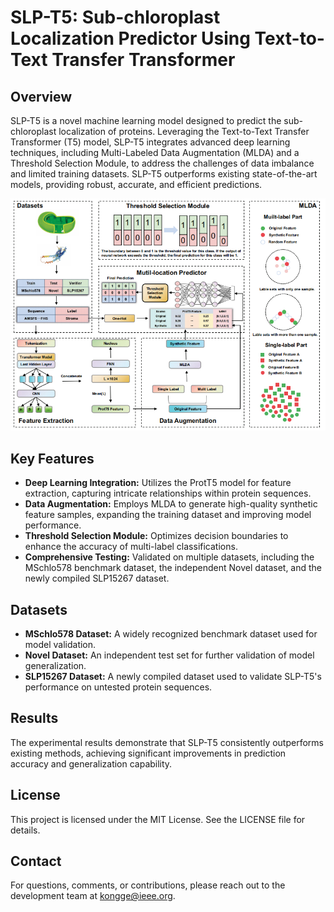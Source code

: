 # SLP-T5: Sub-chloroplast Localization Predictor Using Text-to-Text Transfer Transformer

## Overview

SLP-T5 is a novel machine learning model designed to predict the sub-chloroplast localization of proteins. Leveraging the Text-to-Text Transfer Transformer (T5) model, SLP-T5 integrates advanced deep learning techniques, including Multi-Labeled Data Augmentation (MLDA) and a Threshold Selection Module, to address the challenges of data imbalance and limited training datasets. SLP-T5 outperforms existing state-of-the-art models, providing robust, accurate, and efficient predictions.

![SLP-T5](images/overall_flow.jpg)

## Key Features

- **Deep Learning Integration:** Utilizes the ProtT5 model for feature extraction, capturing intricate relationships within protein sequences.
- **Data Augmentation:** Employs MLDA to generate high-quality synthetic feature samples, expanding the training dataset and improving model performance.
- **Threshold Selection Module:** Optimizes decision boundaries to enhance the accuracy of multi-label classifications.
- **Comprehensive Testing:** Validated on multiple datasets, including the MSchlo578 benchmark dataset, the independent Novel dataset, and the newly compiled SLP15267 dataset.

## Datasets
- **MSchlo578 Dataset:** A widely recognized benchmark dataset used for model validation.
- **Novel Dataset:** An independent test set for further validation of model generalization.
- **SLP15267 Dataset:** A newly compiled dataset used to validate SLP-T5's performance on untested protein sequences.

## Results
The experimental results demonstrate that SLP-T5 consistently outperforms existing methods, achieving significant improvements in prediction accuracy and generalization capability.

## License
This project is licensed under the MIT License. See the LICENSE file for details.

## Contact
For questions, comments, or contributions, please reach out to the development team at kongge@ieee.org.